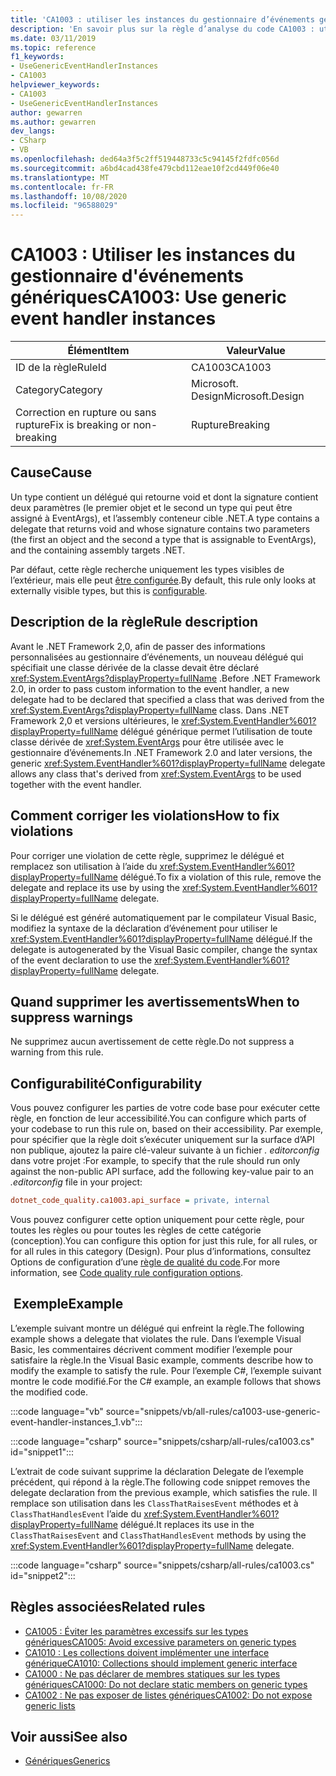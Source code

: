 ```yaml
---
title: 'CA1003 : utiliser les instances du gestionnaire d’événements génériques (analyse du code)'
description: 'En savoir plus sur la règle d’analyse du code CA1003 : utiliser les instances du gestionnaire d’événements génériques'
ms.date: 03/11/2019
ms.topic: reference
f1_keywords:
- UseGenericEventHandlerInstances
- CA1003
helpviewer_keywords:
- CA1003
- UseGenericEventHandlerInstances
author: gewarren
ms.author: gewarren
dev_langs:
- CSharp
- VB
ms.openlocfilehash: ded64a3f5c2ff519448733c5c94145f2fdfc056d
ms.sourcegitcommit: a6bd4cad438fe479cbd112eae10f2cd449f06e40
ms.translationtype: MT
ms.contentlocale: fr-FR
ms.lasthandoff: 10/08/2020
ms.locfileid: "96588029"
---
```

# <a name="ca1003-use-generic-event-handler-instances"></a><span data-ttu-id="1c1ab-103">CA1003 : Utiliser les instances du gestionnaire d'événements génériques</span><span class="sxs-lookup"><span data-stu-id="1c1ab-103">CA1003: Use generic event handler instances</span></span>

| <span data-ttu-id="1c1ab-104">Élément</span><span class="sxs-lookup"><span data-stu-id="1c1ab-104">Item</span></span>                                     | <span data-ttu-id="1c1ab-105">Valeur</span><span class="sxs-lookup"><span data-stu-id="1c1ab-105">Value</span></span>            |
|------------------------------------------|------------------|
| <span data-ttu-id="1c1ab-106">ID de la règle</span><span class="sxs-lookup"><span data-stu-id="1c1ab-106">RuleId</span></span>                                   | <span data-ttu-id="1c1ab-107">CA1003</span><span class="sxs-lookup"><span data-stu-id="1c1ab-107">CA1003</span></span>           |
| <span data-ttu-id="1c1ab-108">Category</span><span class="sxs-lookup"><span data-stu-id="1c1ab-108">Category</span></span>                                 | <span data-ttu-id="1c1ab-109">Microsoft. Design</span><span class="sxs-lookup"><span data-stu-id="1c1ab-109">Microsoft.Design</span></span> |
| <span data-ttu-id="1c1ab-110">Correction en rupture ou sans rupture</span><span class="sxs-lookup"><span data-stu-id="1c1ab-110">Fix is breaking or non-breaking</span></span> | <span data-ttu-id="1c1ab-111">Rupture</span><span class="sxs-lookup"><span data-stu-id="1c1ab-111">Breaking</span></span>         |

## <a name="cause"></a><span data-ttu-id="1c1ab-112">Cause</span><span class="sxs-lookup"><span data-stu-id="1c1ab-112">Cause</span></span>

<span data-ttu-id="1c1ab-113">Un type contient un délégué qui retourne void et dont la signature contient deux paramètres (le premier objet et le second un type qui peut être assigné à EventArgs), et l’assembly conteneur cible .NET.</span><span class="sxs-lookup"><span data-stu-id="1c1ab-113">A type contains a delegate that returns void and whose signature contains two parameters (the first an object and the second a type that is assignable to EventArgs), and the containing assembly targets .NET.</span></span>

<span data-ttu-id="1c1ab-114">Par défaut, cette règle recherche uniquement les types visibles de l’extérieur, mais elle peut [être configurée](#configurability).</span><span class="sxs-lookup"><span data-stu-id="1c1ab-114">By default, this rule only looks at externally visible types, but this is [configurable](#configurability).</span></span>

## <a name="rule-description"></a><span data-ttu-id="1c1ab-115">Description de la règle</span><span class="sxs-lookup"><span data-stu-id="1c1ab-115">Rule description</span></span>

<span data-ttu-id="1c1ab-116">Avant le .NET Framework 2,0, afin de passer des informations personnalisées au gestionnaire d’événements, un nouveau délégué qui spécifiait une classe dérivée de la classe devait être déclaré <xref:System.EventArgs?displayProperty=fullName> .</span><span class="sxs-lookup"><span data-stu-id="1c1ab-116">Before .NET Framework 2.0, in order to pass custom information to the event handler, a new delegate had to be declared that specified a class that was derived from the <xref:System.EventArgs?displayProperty=fullName> class.</span></span> <span data-ttu-id="1c1ab-117">Dans .NET Framework 2,0 et versions ultérieures, le <xref:System.EventHandler%601?displayProperty=fullName> délégué générique permet l’utilisation de toute classe dérivée de <xref:System.EventArgs> pour être utilisée avec le gestionnaire d’événements.</span><span class="sxs-lookup"><span data-stu-id="1c1ab-117">In .NET Framework 2.0 and later versions, the generic <xref:System.EventHandler%601?displayProperty=fullName> delegate allows any class that's derived from <xref:System.EventArgs> to be used together with the event handler.</span></span>

## <a name="how-to-fix-violations"></a><span data-ttu-id="1c1ab-118">Comment corriger les violations</span><span class="sxs-lookup"><span data-stu-id="1c1ab-118">How to fix violations</span></span>

<span data-ttu-id="1c1ab-119">Pour corriger une violation de cette règle, supprimez le délégué et remplacez son utilisation à l’aide du <xref:System.EventHandler%601?displayProperty=fullName> délégué.</span><span class="sxs-lookup"><span data-stu-id="1c1ab-119">To fix a violation of this rule, remove the delegate and replace its use by using the <xref:System.EventHandler%601?displayProperty=fullName> delegate.</span></span>

<span data-ttu-id="1c1ab-120">Si le délégué est généré automatiquement par le compilateur Visual Basic, modifiez la syntaxe de la déclaration d’événement pour utiliser le <xref:System.EventHandler%601?displayProperty=fullName> délégué.</span><span class="sxs-lookup"><span data-stu-id="1c1ab-120">If the delegate is autogenerated by the Visual Basic compiler, change the syntax of the event declaration to use the <xref:System.EventHandler%601?displayProperty=fullName> delegate.</span></span>

## <a name="when-to-suppress-warnings"></a><span data-ttu-id="1c1ab-121">Quand supprimer les avertissements</span><span class="sxs-lookup"><span data-stu-id="1c1ab-121">When to suppress warnings</span></span>

<span data-ttu-id="1c1ab-122">Ne supprimez aucun avertissement de cette règle.</span><span class="sxs-lookup"><span data-stu-id="1c1ab-122">Do not suppress a warning from this rule.</span></span>

## <a name="configurability"></a><span data-ttu-id="1c1ab-123">Configurabilité</span><span class="sxs-lookup"><span data-stu-id="1c1ab-123">Configurability</span></span>

<span data-ttu-id="1c1ab-124">Vous pouvez configurer les parties de votre code base pour exécuter cette règle, en fonction de leur accessibilité.</span><span class="sxs-lookup"><span data-stu-id="1c1ab-124">You can configure which parts of your codebase to run this rule on, based on their accessibility.</span></span> <span data-ttu-id="1c1ab-125">Par exemple, pour spécifier que la règle doit s’exécuter uniquement sur la surface d’API non publique, ajoutez la paire clé-valeur suivante à un fichier *. editorconfig* dans votre projet :</span><span class="sxs-lookup"><span data-stu-id="1c1ab-125">For example, to specify that the rule should run only against the non-public API surface, add the following key-value pair to an *.editorconfig* file in your project:</span></span>

```ini
dotnet_code_quality.ca1003.api_surface = private, internal
```

<span data-ttu-id="1c1ab-126">Vous pouvez configurer cette option uniquement pour cette règle, pour toutes les règles ou pour toutes les règles de cette catégorie (conception).</span><span class="sxs-lookup"><span data-stu-id="1c1ab-126">You can configure this option for just this rule, for all rules, or for all rules in this category (Design).</span></span> <span data-ttu-id="1c1ab-127">Pour plus d’informations, consultez Options de configuration d’une [règle de qualité du code](../code-quality-rule-options.md).</span><span class="sxs-lookup"><span data-stu-id="1c1ab-127">For more information, see [Code quality rule configuration options](../code-quality-rule-options.md).</span></span>

## <a name="example"></a><span data-ttu-id="1c1ab-128"> Exemple</span><span class="sxs-lookup"><span data-stu-id="1c1ab-128">Example</span></span>

<span data-ttu-id="1c1ab-129">L’exemple suivant montre un délégué qui enfreint la règle.</span><span class="sxs-lookup"><span data-stu-id="1c1ab-129">The following example shows a delegate that violates the rule.</span></span> <span data-ttu-id="1c1ab-130">Dans l’exemple Visual Basic, les commentaires décrivent comment modifier l’exemple pour satisfaire la règle.</span><span class="sxs-lookup"><span data-stu-id="1c1ab-130">In the Visual Basic example, comments describe how to modify the example to satisfy the rule.</span></span> <span data-ttu-id="1c1ab-131">Pour l’exemple C#, l’exemple suivant montre le code modifié.</span><span class="sxs-lookup"><span data-stu-id="1c1ab-131">For the C# example, an example follows that shows the modified code.</span></span>

:::code language="vb" source="snippets/vb/all-rules/ca1003-use-generic-event-handler-instances_1.vb":::

:::code language="csharp" source="snippets/csharp/all-rules/ca1003.cs" id="snippet1":::

<span data-ttu-id="1c1ab-132">L’extrait de code suivant supprime la déclaration Delegate de l’exemple précédent, qui répond à la règle.</span><span class="sxs-lookup"><span data-stu-id="1c1ab-132">The following code snippet removes the delegate declaration from the previous example, which satisfies the rule.</span></span> <span data-ttu-id="1c1ab-133">Il remplace son utilisation dans les `ClassThatRaisesEvent` méthodes et à `ClassThatHandlesEvent` l’aide du <xref:System.EventHandler%601?displayProperty=fullName> délégué.</span><span class="sxs-lookup"><span data-stu-id="1c1ab-133">It replaces its use in the `ClassThatRaisesEvent` and `ClassThatHandlesEvent` methods by using the <xref:System.EventHandler%601?displayProperty=fullName> delegate.</span></span>

:::code language="csharp" source="snippets/csharp/all-rules/ca1003.cs" id="snippet2":::

## <a name="related-rules"></a><span data-ttu-id="1c1ab-134">Règles associées</span><span class="sxs-lookup"><span data-stu-id="1c1ab-134">Related rules</span></span>

- [<span data-ttu-id="1c1ab-135">CA1005 : Éviter les paramètres excessifs sur les types génériques</span><span class="sxs-lookup"><span data-stu-id="1c1ab-135">CA1005: Avoid excessive parameters on generic types</span></span>](ca1005.md)
- [<span data-ttu-id="1c1ab-136">CA1010 : Les collections doivent implémenter une interface générique</span><span class="sxs-lookup"><span data-stu-id="1c1ab-136">CA1010: Collections should implement generic interface</span></span>](ca1010.md)
- [<span data-ttu-id="1c1ab-137">CA1000 : Ne pas déclarer de membres statiques sur les types génériques</span><span class="sxs-lookup"><span data-stu-id="1c1ab-137">CA1000: Do not declare static members on generic types</span></span>](ca1000.md)
- [<span data-ttu-id="1c1ab-138">CA1002 : Ne pas exposer de listes génériques</span><span class="sxs-lookup"><span data-stu-id="1c1ab-138">CA1002: Do not expose generic lists</span></span>](ca1002.md)

## <a name="see-also"></a><span data-ttu-id="1c1ab-139">Voir aussi</span><span class="sxs-lookup"><span data-stu-id="1c1ab-139">See also</span></span>

- [<span data-ttu-id="1c1ab-140">Génériques</span><span class="sxs-lookup"><span data-stu-id="1c1ab-140">Generics</span></span>](../../../csharp/programming-guide/generics/index.md)
